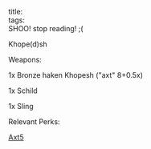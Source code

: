 title:   
tags:   
SHOO! stop reading! ;(

Khope(d)sh



Weapons:

1x Bronze haken Khopesh ("axt" 8+0.5x)

1x Schild

1x Sling



Relevant Perks:

[Axt5](schools#axt)

